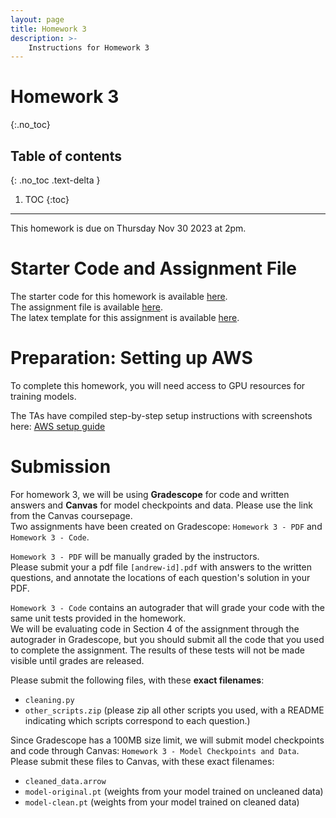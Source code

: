 ```yaml
---
layout: page
title: Homework 3
description: >-
    Instructions for Homework 3
---
```


# Homework 3
{:.no_toc}

## Table of contents
{: .no_toc .text-delta }

1. TOC
{:toc}

---

This homework is due on Thursday Nov 30 2023 at 2pm.

# Starter Code and Assignment File

The starter code for this homework is available [here](homework_materials/hw3_starter_code.zip).  
The assignment file is available [here](homework_materials/hw3.pdf).  
The latex template for this assignment is available [here](homework_materials/hw3_latex_template.zip).

# Preparation: Setting up AWS

To complete this homework, you will need access to GPU resources for training models.

The TAs have compiled step-by-step setup instructions with screenshots here: [AWS setup guide](https://docs.google.com/presentation/d/1Tw_klO84R9G7CZ3cINAKgy4BfdNm-8dlnRXSBIVD_3A/edit?usp=sharing)

# Submission

For homework 3, we will be using **Gradescope** for code and written answers and **Canvas** for model checkpoints and data. Please use the link from the Canvas coursepage.  
Two assignments have been created on Gradescope: `Homework 3 - PDF` and `Homework 3 - Code`.  

`Homework 3 - PDF` will be manually graded by the instructors.  
Please submit your a pdf file `[andrew-id].pdf` with answers to the written questions, and annotate the locations of each question's solution in your PDF.

`Homework 3 - Code` contains an autograder that will grade your code with the same unit tests provided in the homework.  
We will be evaluating code in Section 4 of the assignment through the autograder in Gradescope, but you should submit all the code that you used to complete the assignment.
The results of these tests will not be made visible until grades are released.  

Please submit the following files, with these **exact filenames**:
- `cleaning.py`
- `other_scripts.zip` (please zip all other scripts you used, with a README indicating which scripts correspond to each question.)

Since Gradescope has a 100MB size limit, we will submit model checkpoints and code through Canvas: `Homework 3 - Model Checkpoints and Data`.  Please submit these files to Canvas, with these exact filenames:
- `cleaned_data.arrow`
- `model-original.pt` (weights from your model trained on uncleaned data)
- `model-clean.pt` (weights from your model trained on cleaned data)
